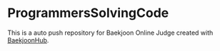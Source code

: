 # ProgrammersSolvingCode
This is a auto push repository for Baekjoon Online Judge created with [BaekjoonHub](https://github.com/BaekjoonHub/BaekjoonHub).
